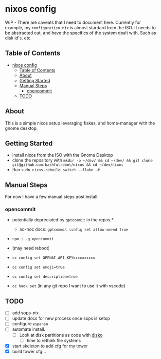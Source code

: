 # nixos config

WIP - There are caveats that I need to document here. Currently for example, my `configuration.nix` is almost stardard from the ISO. It needs to be abstracted out, and have the specifics of the system dealt with. Such as disk id's, etc.

## Table of Contents

- [nixos config](#nixos-config)
  - [Table of Contents](#table-of-contents)
  - [About ](#about-)
  - [Getting Started ](#getting-started-)
  - [Manual Steps](#manual-steps)
    - [opencommit](#opencommit)
  - [TODO ](#todo-)

## About <a name = "about"></a>

This is a simple nixos setup leveraging flakes, and home-manager with the gnome desktop.

## Getting Started <a name = "getting_started"></a>

- install nixos from the ISO with the Gnome Desktop
- clone the repository with `mkdir -p ~/dev/ && cd ~/dev/ && git clone git@github.com:bashfulrobot/nixos && cd ~/dev/nixos`
- Run `sudo nixos-rebuild switch --flake .#`

## Manual Steps

For now I have a few manual steps post install.

### opencommit

- potentially depreciated by `gptcommit` in the repos.*
    - ad-hoc docs: `gptcommit config set allow-amend true`

- `npm i -g opencommit`
- (may need reboot)
- `oc config set OPENAI_API_KEY=xxxxxxxxx`
- `oc config set emoji=true`
- `oc config set description=true`
- `oc hook set` (in any git repo I want to use it with vscode)

## TODO <a name = "todo"></a>

- [ ] add sops-nix
- [ ] update docs for new process once sops is setup
- [ ] configure `espanso`
- [ ] automate install.
    - [ ] Look at disk partitions as code with [disko](https://github.com/nix-community/disko)
        - [ ] time to rethink file systems
- [x] start skeleton to add cfg for my tower
- [x] build tower cfg...
